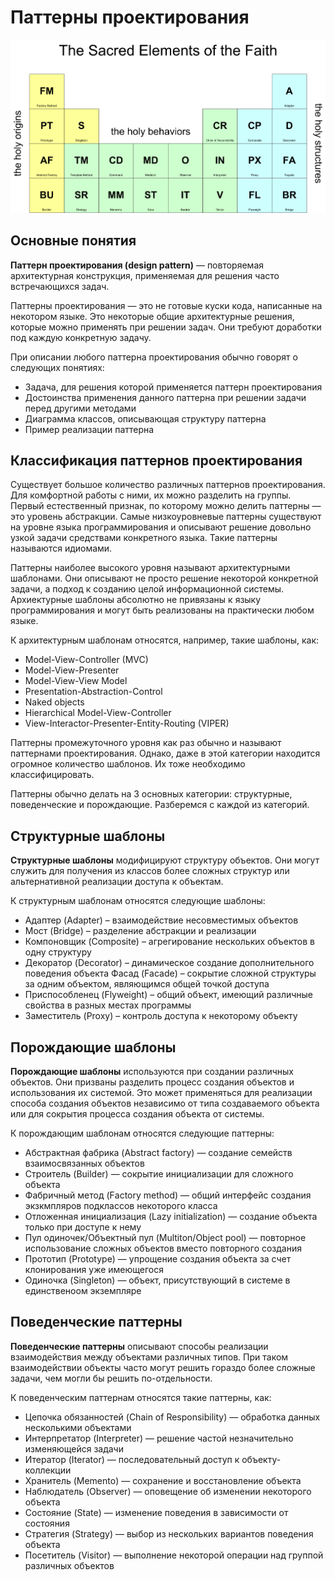 # Паттерны проектирования
![the sacred elements of faith](../img/sacred_elements.png)

## Основные понятия

**Паттерн проектирования (design pattern)** — повторяемая архитектурная конструкция, применяемая для решения часто встречающихся задач.

Паттерны проектирования — это не готовые куски кода, написанные на некотором языке. Это некоторые общие архитектурные решения, которые можно применять при решении задач. Они требуют доработки под каждую конкретную задачу.

При описании любого паттерна проектирования обычно говорят о следующих понятиях:

- Задача, для решения которой применяется паттерн проектирования
- Достоинства применения данного паттерна при решении задачи перед другими методами
- Диаграмма классов, описывающая структуру паттерна
- Пример реализации паттерна

## Классификация паттернов проектирования
Существует большое количество различных паттернов проектирования. Для комфортной работы с ними, их можно разделить на группы. Первый естественный признак, по которому можно делить паттерны — это уровень абстракции. Самые низкоуровневые паттерны существуют на уровне языка программирования и описывают решение довольно узкой задачи средствами конкретного языка. Такие паттерны называются идиомами.

Паттерны наиболее высокого уровня называют архитектурными шаблонами. Они описывают не просто решение некоторой конкретной задачи, а подход к созданию целой информационной системы. Архиектурные шаблоны абсолютно не привязаны к языку программирования и могут быть реализованы на практически любом языке.

К архитектурным шаблонам относятся, например, такие шаблоны, как:

- Model-View-Controller (MVC)
- Model-View-Presenter
- Model-View-View Model
- Presentation-Abstraction-Control
- Naked objects
- Hierarchical Model-View-Controller
- View-Interactor-Presenter-Entity-Routing (VIPER)

Паттерны промежуточного уровня как раз обычно и называют паттернами проектирования. Однако, даже в этой категории находится огромное количество шаблонов. Их тоже необходимо классифицировать.

Паттерны обычно делать на 3 основных категории: структурные, поведенческие и порождающие. Разберемся с каждой из категорий.

## Структурные шаблоны
**Структурные шаблоны** модифицируют структуру объектов. Они могут служить для получения из классов более сложных структур или альтернативной реализации доступа к объектам.

К структурным шаблонам относятся следующие шаблоны:

- Адаптер (Adapter) – взаимодействие несовместимых объектов
- Мост (Bridge) – разделение абстракции и реализации
- Компоновщик (Composite) – агрегирование нескольких объектов в одну структуру
- Декоратор (Decorator) – динамическое создание дополнительного поведения объекта
Фасад (Facade) – сокрытие сложной структуры за одним объектом, являющимся общей точкой доступа
- Приспособленец (Flyweight) – общий объект, имеющий различные свойства в разных местах программы
- Заместитель (Proxy) – контроль доступа к некоторому объекту

## Порождающие шаблоны
**Порождающие шаблоны** используются при создании различных объектов. Они призваны разделить процесс создания объектов и использования их системой. Это может применяться для реализации способа создания объектов независимо от типа создаваемого объекта или для сокрытия процесса создания объекта от системы.

К порождающим шаблонам относятся следующие паттерны:

- Абстрактная фабрика (Abstract factory) — создание семейств взаимосвязанных объектов
- Строитель (Builder) — сокрытие инициализации для сложного объекта
- Фабричный метод (Fаctory method) — общий интерфейс создания экзкмпляров подклассов некоторого класса
- Отложенная инициализация (Lazy initialization) — создание объекта только при доступе к нему
- Пул одиночек/Объектный пул (Multiton/Object pool) — повторное использование сложных объектов вместо повторного создания
- Прототип (Prototype) — упрощение создания объекта за счет клонирования уже имеющегося
- Одиночка (Singleton) — объект, присутствующий в системе в единственоом экземпляре

## Поведенческие паттерны
**Поведенческие паттерны** описывают способы реализации взаимодействия между объектами различных типов. При таком взаимодействии объекты часто могут решить гораздо более сложные задачи, чем могли бы решить по-отдельности.

К поведенческим паттернам относятся такие паттерны, как:

- Цепочка обязанностей (Chain of Responsibility) — обработка данных несколькими объектами
- Интерпретатор (Interpreter) — решение частой незначительно изменяющейся задачи
- Итератор (Iterator) — последовательный доступ к объекту-коллекции
- Хранитель (Memento) — сохранение и восстановление объекта
- Наблюдатель (Observer) — оповещение об изменении некоторого объекта
- Состояние (State) — изменение поведения в зависимости от состояния
- Стратегия (Strategy) — выбор из нескольких вариантов поведения объекта
- Посетитель (Visitor) — выполнение некоторой операции над группой различных объектов